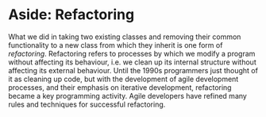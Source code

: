 # Aside: Refactoring

What we did in taking two existing classes and removing their common
functionality to a new class from which they inherit is one form
of _refactoring_. Refactoring refers to processes by which we modify a
program without affecting its behaviour, i.e. we clean up its internal
structure without affecting its external behaviour. Until the 1990s
programmers just thought of it as cleaning up code, but with the
development of agile development processes, and their emphasis on
iterative development, refactoring became a key programming activity.
Agile developers have refined many rules and techniques for successful
refactoring.
